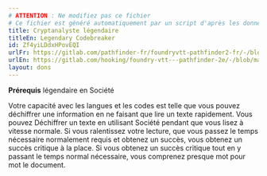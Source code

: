 ```yaml
---
# ATTENTION : Ne modifiez pas ce fichier
# Ce fichier est généré automatiquement par un script d'après les données du module Foundry VTT officiel et de sa traduction
title: Cryptanalyste légendaire
titleEn: Legendary Codebreaker
id: Zf4yiLDdxHPovEQI
urlFr: https://gitlab.com/pathfinder-fr/foundryvtt-pathfinder2-fr/-/blob/master/data/feats/Zf4yiLDdxHPovEQI.htm
urlEn: https://gitlab.com/hooking/foundry-vtt---pathfinder-2e/-/blob/master/packs/data/feats.db/legendary-codebreaker.json
layout: dons
---
```

**Prérequis** légendaire en Société

Votre capacité avec les langues et les codes est telle que vous pouvez déchiffrer une information en ne faisant que lire un texte rapidement. Vous pouvez Déchiffrer un texte en utilisant Société pendant que vous lisez à vitesse normale. Si vous ralentissez votre lecture, que vous passez le temps nécessaire normalement requis et obtenez un succès, vous obtenez un succès critique à la place. Si vous obtenez un succès critique tout en y passant le temps normal nécessaire, vous comprenez presque mot pour mot le document.

